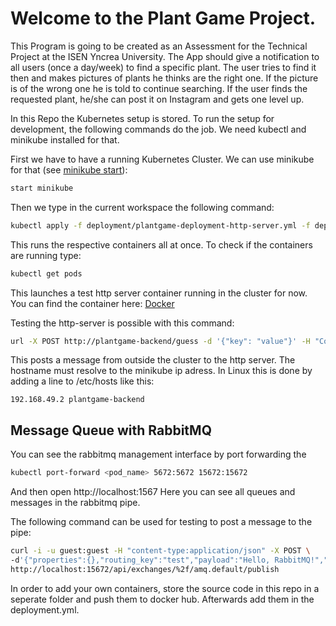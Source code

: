 # Welcome to the Plant Game Project.

This Program is going to be created as an Assessment for the Technical Project at the ISEN Yncrea University.
The App should give a notification to all users (once a day/week) to find a specific plant. 
The user tries to find it then and makes pictures of plants he thinks are the right one. 
If the picture is of the wrong one he is told to continue searching. 
If the user finds the requested plant, he/she can post it on Instagram and gets one level up.

In this Repo the Kubernetes setup is stored. To run the setup for development, the following commands do the job. We need kubectl and minikube installed for that.

First we have to have a running Kubernetes Cluster. We can use minikube for that (see [minikube start](https://minikube.sigs.k8s.io/docs/start/)):

```bash
start minikube
```

Then we type in the current workspace the following command:

```bash
kubectl apply -f deployment/plantgame-deployment-http-server.yml -f deployment/plantgame-deployment-rabbitmq.yml 
```

This runs the respective containers all at once. To check if the containers are running type:

```bash
kubectl get pods
```

This launches a test http server container running in the cluster for now. You can find the container here: [Docker](https://hub.docker.com/repository/docker/johanneshoelker/scratch/general)

Testing the http-server is possible with this command:

```bash
url -X POST http://plantgame-backend/guess -d '{"key": "value"}' -H "Content-Type: application/json"
```

This posts a message from outside the cluster to the http server. The hostname must resolve to the minikube ip adress. In Linux this is done by adding a line to /etc/hosts like this:

```   
192.168.49.2 plantgame-backend
```



## Message Queue with RabbitMQ

You can see the rabbitmq management interface by port forwarding the 

```bash
kubectl port-forward <pod_name> 5672:5672 15672:15672
```

And then open http://localhost:1567 Here you can see all queues and messages in the rabbitmq pipe.

The following command can be used for testing to post a message to the pipe:

```bash
curl -i -u guest:guest -H "content-type:application/json" -X POST \                         ✔  base  
-d'{"properties":{},"routing_key":"test","payload":"Hello, RabbitMQ!","payload_encoding":"string"}' \
http://localhost:15672/api/exchanges/%2f/amq.default/publish
```

In order to add your own containers, store the source code in this repo in a seperate folder and push them to docker hub. Afterwards add them in the deployment.yml.
